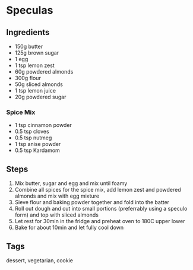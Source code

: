 # Speculas

## Ingredients

* 150g butter 
* 125g brown sugar 
* 1 egg 
* 1 tsp lemon zest 
* 60g powdered almonds 
* 300g flour 
* 50g sliced almonds
* 1 tsp lemon juice 
* 20g powdered sugar 

### Spice Mix 

* 1 tsp cinnamon powder
* 0.5 tsp cloves
* 0.5 tsp nutmeg
* 1 tsp anise powder
* 0.5 tsp Kardamom

## Steps

1. Mix butter, sugar and egg and mix until foamy
2. Combine all spices for the spice mix, add lemon zest and powdered almonds and mix with egg mixture
3. Sieve flour and baking powder together and fold into the batter
4. Roll out dough and cut into small portions (preferrably using a speculo form) and top with sliced almonds
6. Let rest for 30min in the fridge and preheat oven to 180C upper lower 
7. Bake for about 10min and let fully cool down

## Tags
dessert, vegetarian, cookie
